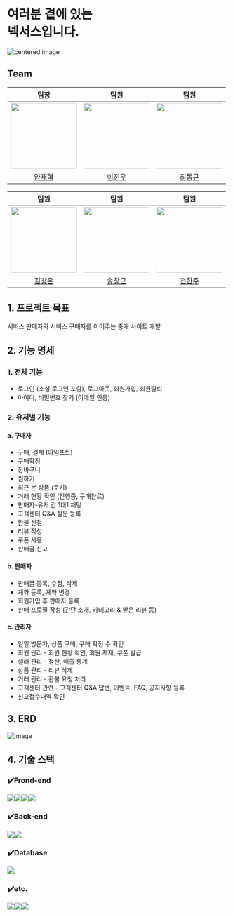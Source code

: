 # 여러분 곁에 있는<br> 넥서스입니다.
<img src="https://github.com/dlehgus97/SHDS_Project1/assets/76528931/b3bee98e-e1c7-40e1-ba02-b7ee5987f7cf" alt="centered image">



## Team
| 팀장 | 팀원 | 팀원 |
|:-:|:-:|:-:|
| <img src="https://avatars.githubusercontent.com/u/107400911?v=4" width="150" height="150"/> | <img src="https://avatars.githubusercontent.com/u/76528931?v=4" width="150" height="150"/> | <img src="https://avatars.githubusercontent.com/u/39136303?v=4" width="150" height="150"/> |
| [양재혁](https://github.com/Akkapda) | [이진우](https://github.com/dlehgus97) | [최동규](https://github.com/dongdongchoi) |

| 팀원 | 팀원 | 팀원 |
|:-:|:-:|:-:|
| <img src="https://avatars.githubusercontent.com/u/128129450?v=4" width="150" height="150"/> | <img src="https://avatars.githubusercontent.com/u/47552691?v=4" width="150" height="150"/> | <img src="https://avatars.githubusercontent.com/u/142489569?v=4" width="150" height="150"/> |
| [김강온](https://github.com/kimgo816) | [송창근](https://github.com/david8943) | [전한주](https://github.com/hanjucoding) |



## 1. 프로젝트 목표
서비스 판매자와 서비스 구매자를 이어주는 중개 사이트 개발

## 2. 기능 명세
### 1. 전체 기능
- 로그인 (소셜 로그인 포함), 로그아웃, 회원가입, 회원탈퇴
- 아이디, 비밀번호 찾기 (이메일 인증)

### 2. 유저별 기능
#### a. 구매자
- 구매, 결제 (아임포트)
- 구매확정
- 장바구니
- 찜하기
- 최근 본 상품 (쿠키)
- 거래 현황 확인 (진행중, 구매완료)
- 판매자-유저 간 1대1 채팅
- 고객센터 Q&A 질문 등록
- 환불 신청
- 리뷰 작성​
- 쿠폰 사용
- 판매글 신고
#### b. 판매자
- 판매글 등록, 수정, 삭제
- 계좌 등록, 계좌 변경
- 회원가입 후 판매자 등록
- 판매 프로필 작성 (간단 소개, 카테고리 & 받은 리뷰 등)
#### c. 관리자
- 일일 방문자, 상품 구매, 구매 확정 수 확인
- 회원 관리 - 회원 현황 확인, 회원 제재, 쿠폰 발급
- 셀러 관리 - 정산, 매출 통계
- 상품 관리 - 리뷰 삭제
- 거래 관리 - 환불 요청 처리
- 고객센터 관련 - 고객센터 Q&A 답변, 이벤트, FAQ, 공지사항 등록
- 신고접수내역 확인

## 3. ERD
![image](https://github.com/dlehgus97/SHDS_Project1/assets/47552691/9e81c4b5-d555-4363-9ae6-3ebb7eaef149)

## 4. 기술 스택
### ✔️Frond-end
<img src="https://img.shields.io/badge/html5-E34F26?style=for-the-badge&logo=html5&logoColor=white"><img src="https://img.shields.io/badge/css-1572B6?style=for-the-badge&logo=css3&logoColor=white"><img src="https://img.shields.io/badge/javascript-F7DF1E?style=for-the-badge&logo=javascript&logoColor=black"><img src="https://img.shields.io/badge/jquery-0769AD?style=for-the-badge&logo=jquery&logoColor=white">

### ✔️Back-end
<img src="https://img.shields.io/badge/java-007396?style=for-the-badge&logo=java&logoColor=white"><img src="https://img.shields.io/badge/spring-6DB33F?style=for-the-badge&logo=spring&logoColor=white">

### ✔️Database
<img src="https://img.shields.io/badge/mysql-4479A1?style=for-the-badge&logo=mysql&logoColor=white">

### ✔️etc.
<img src="https://img.shields.io/badge/bootstrap-7952B3?style=for-the-badge&logo=bootstrap&logoColor=white"><img src="https://img.shields.io/badge/github-181717?style=for-the-badge&logo=github&logoColor=white"><img src="https://img.shields.io/badge/git-F05032?style=for-the-badge&logo=git&logoColor=white">
